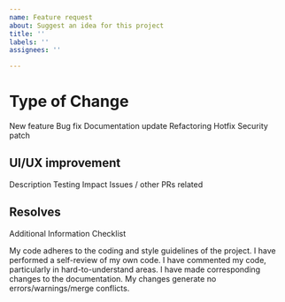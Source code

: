 ```yaml
---
name: Feature request
about: Suggest an idea for this project
title: ''
labels: ''
assignees: ''

---
```


# Type of Change

New feature
Bug fix
Documentation update
Refactoring
Hotfix
Security patch

##    UI/UX improvement

Description
Testing
Impact
Issues / other PRs related

##  Resolves #

Additional Information
Checklist

My code adheres to the coding and style guidelines of the project.
I have performed a self-review of my own code.
I have commented my code, particularly in hard-to-understand areas.
I have made corresponding changes to the documentation.
My changes generate no errors/warnings/merge conflicts.
